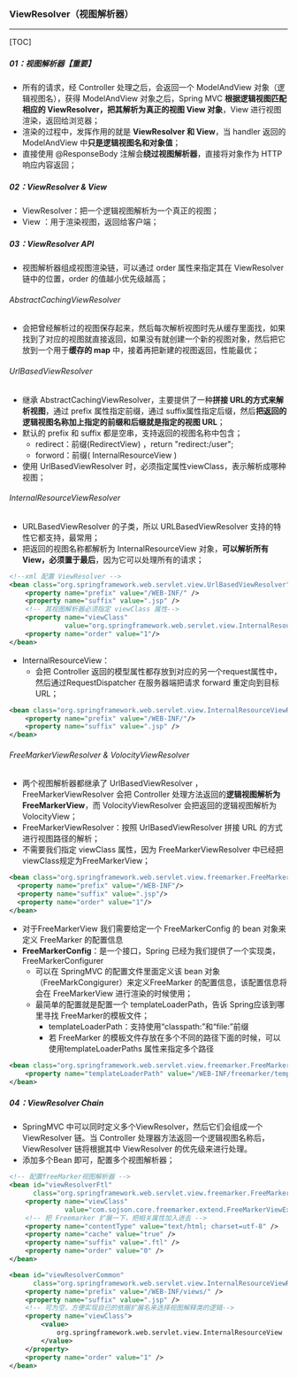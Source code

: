### ViewResolver（视图解析器）

------

[TOC]

##### 01：视图解析器【重要】

- 所有的请求，经 Controller 处理之后，会返回一个 ModelAndView 对象（逻辑视图名），获得 ModelAndView 对象之后，Spring MVC **根据逻辑视图匹配相应的 ViewResolver，把其解析为真正的视图 View 对象**，View 进行视图渲染，返回给浏览器；
- 渲染的过程中，发挥作用的就是 **ViewResolver 和 View**，当 handler 返回的 ModelAndView 中**只是逻辑视图名和对象值**；
- 直接使用 @ResponseBody 注解会**绕过视图解析器**，直接将对象作为 HTTP 响应内容返回；

##### 02：ViewResolver & View

- ViewResolver：把一个逻辑视图解析为一个真正的视图；
- View ：用于渲染视图，返回给客户端；

##### 03：ViewResolver API

- 视图解析器组成视图渲染链，可以通过 order 属性来指定其在 ViewResolver 链中的位置，order 的值越小优先级越高；

###### AbstractCachingViewResolver

- 会把曾经解析过的视图保存起来，然后每次解析视图时先从缓存里面找，如果找到了对应的视图就直接返回，如果没有就创建一个新的视图对象，然后把它放到一个用于**缓存的 map** 中，接着再把新建的视图返回，性能最优；

###### UrlBasedViewResolver

- 继承 AbstractCachingViewResolver，主要提供了一种**拼接 URL的方式来解析视图**，通过 prefix 属性指定前缀，通过 suffix属性指定后缀，然后**把返回的逻辑视图名称加上指定的前缀和后缀就是指定的视图 URL**；
- 默认的 prefix 和 suffix 都是空串，支持返回的视图名称中包含；
  - redirect：前缀(RedirectView) ，return "redirect:/user"; 
  - forword：前缀( InternalResourceView )
- 使用 UrlBasedViewResolver 时，必须指定属性viewClass，表示解析成哪种视图；

###### InternalResourceViewResolver

- URLBasedViewResolver 的子类，所以 URLBasedViewResolver 支持的特性它都支持，最常用；
- 把返回的视图名称都解析为 InternalResourceView 对象，**可以解析所有View，必须置于最后**，因为它可以处理所有的请求；

```xml
<!--xml 配置 ViewResolver -->
<bean class="org.springframework.web.servlet.view.UrlBasedViewResolver">
    <property name="prefix" value="/WEB-INF/" />
    <property name="suffix" value=".jsp" />
    <!-- 其视图解析器必须指定 viewClass 属性-->
    <property name="viewClass"
              value="org.springframework.web.servlet.view.InternalResourceView"/>
    <property name="order" value="1"/>
</bean>
```

- InternalResourceView：
  - 会把 Controller 返回的模型属性都存放到对应的另一个request属性中，然后通过RequestDispatcher 在服务器端把请求 forward 重定向到目标 URL；

```xml
<bean class="org.springframework.web.servlet.view.InternalResourceViewResolver">
	<property name="prefix" value="/WEB-INF/"/>
	<property name="suffix" value=".jsp" />
</bean>
```

###### FreeMarkerViewResolver & VolocityViewResolver

- 两个视图解析器都继承了 UrlBasedViewResolver ，FreeMarkerViewResolver 会把 Controller 处理方法返回的**逻辑视图解析为 FreeMarkerView**，而 VolocityViewResolver 会把返回的逻辑视图解析为 VolocityView；
- FreeMarkerViewResolver：按照 UrlBasedViewResolver 拼接 URL 的方式进行视图路径的解析；
- 不需要我们指定 viewClass 属性，因为 FreeMarkerViewResolver 中已经把viewClass规定为FreeMarkerView；

```xml
<bean class="org.springframework.web.servlet.view.freemarker.FreeMarkerViewResolver">
  <property name="prefix" value="/WEB-INF"/>
  <property name="suffix" value=".jsp"/>
  <property name="order" value="1"/>
</bean>
```

- 对于FreeMarkerView 我们需要给定一个 FreeMarkerConfig 的 bean 对象来定义 FreeMarker 的配置信息 
- **FreeMarkerConfig**：是一个接口，Spring 已经为我们提供了一个实现类，FreeMarkerConfigurer 
  - 可以在 SpringMVC 的配置文件里面定义该 bean 对象（FreeMarkCongigurer）来定义FreeMarker 的配置信息，该配置信息将会在 FreeMarkerView 进行渲染的时候使用；
  - 最简单的配置就是配置一个 templateLoaderPath，告诉 Spring应该到哪里寻找 FreeMarker的模板文件；
    -  templateLoaderPath：支持使用“classpath:”和“file:”前缀
    - 若 FreeMarker 的模板文件存放在多个不同的路径下面的时候，可以使用templateLoaderPaths 属性来指定多个路径

``` xml
<bean class="org.springframework.web.servlet.view.freemarker.FreeMarkerConfigurer">
	<property name="templateLoaderPath" value="/WEB-INF/freemarker/template"/>
</bean>
```

##### 04：ViewResolver Chain

- SpringMVC 中可以同时定义多个ViewResolver，然后它们会组成一个 ViewResolver 链。当 Controller 处理器方法返回一个逻辑视图名称后，ViewResolver 链将根据其中 ViewResolver 的优先级来进行处理。
- 添加多个Bean 即可，配置多个视图解析器；

```xml
<!-- 配置freeMarker视图解析器 -->
<bean id="viewResolverFtl"
      class="org.springframework.web.servlet.view.freemarker.FreeMarkerViewResolver">
    <property name="viewClass"
              value="com.sojson.core.freemarker.extend.FreeMarkerViewExtend" />
    <!-- 把 Freemarker 扩展一下，把相关属性加入进去 -->
    <property name="contentType" value="text/html; charset=utf-8" />
    <property name="cache" value="true" />
    <property name="suffix" value=".ftl" />
    <property name="order" value="0" />
</bean>

<bean id="viewResolverCommon"
      class="org.springframework.web.servlet.view.InternalResourceViewResolver">
    <property name="prefix" value="/WEB-INF/views/" />
    <property name="suffix" value=".jsp" />
    <!-- 可为空，方便实现自已的依据扩展名来选择视图解释类的逻辑-->
    <property name="viewClass">
        <value>
            org.springframework.web.servlet.view.InternalResourceView
        </value>
    </property>
    <property name="order" value="1" />
</bean>
```
